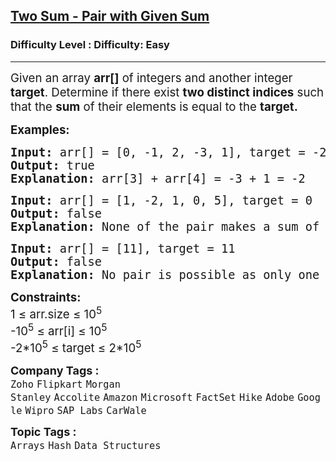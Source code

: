 <h2><a href="https://www.geeksforgeeks.org/problems/key-pair5616/1?page=1&category=Arrays&difficulty=Easy&status=unsolved&sortBy=submissions">Two Sum - Pair with Given Sum</a></h2><h3>Difficulty Level : Difficulty: Easy</h3><hr><div class="problems_problem_content__Xm_eO"><p><span style="font-size: 14pt;"><span style="font-size: 14pt;">Given an array </span><strong style="font-size: 14pt;">arr[]</strong><span style="font-size: 14pt;"> of integers and another integer </span><strong style="font-size: 14pt;">target</strong><span style="font-size: 14pt;">. Determine if there exist <strong>two distinct indices</strong> such that the <strong>sum</strong> of their elements is equal to the <strong>target.</strong></span></span></p>
<p><span style="font-size: 14pt;"><strong>Examples:</strong></span></p>
<pre><span style="font-size: 14pt;"><strong>Input: </strong>arr[] = [0, -1, 2, -3, 1], target = -2
<strong>Output: </strong>true
<strong>Explanation:</strong> arr[3] + arr[4] = -3 + 1 = -2</span></pre>
<pre><span style="font-size: 14pt;"><strong>Input: </strong>arr[] = [1, -2, 1, 0, 5], target = 0
<strong>Output:</strong> false
<strong>Explanation:</strong> None of the pair makes a sum of 0<br></span></pre>
<pre><span style="font-size: 14pt;"><strong>Input: </strong>arr[] = [11], target = 11
<strong>Output:</strong> false
<strong>Explanation:</strong> No pair is possible as only one element is present in arr[]</span></pre>
<p><span style="font-size: 14pt;"><strong>Constraints:</strong><br>1 ≤ arr.size ≤ 10<sup>5</sup><br>-10<sup>5</sup> ≤ arr[i] ≤ 10<sup>5<br></sup><span style="font-size: 18.6667px;">-2*10<sup>5</sup> ≤ target ≤ 2*10</span><sup>5</sup></span></p></div><p><span style=font-size:18px><strong>Company Tags : </strong><br><code>Zoho</code>&nbsp;<code>Flipkart</code>&nbsp;<code>Morgan Stanley</code>&nbsp;<code>Accolite</code>&nbsp;<code>Amazon</code>&nbsp;<code>Microsoft</code>&nbsp;<code>FactSet</code>&nbsp;<code>Hike</code>&nbsp;<code>Adobe</code>&nbsp;<code>Google</code>&nbsp;<code>Wipro</code>&nbsp;<code>SAP Labs</code>&nbsp;<code>CarWale</code>&nbsp;<br><p><span style=font-size:18px><strong>Topic Tags : </strong><br><code>Arrays</code>&nbsp;<code>Hash</code>&nbsp;<code>Data Structures</code>&nbsp;
